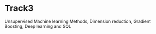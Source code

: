# Track3
Unsupervised Machine learning Methods, Dimension reduction, Gradient Boosting, Deep learning and SQL
